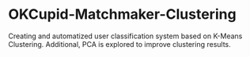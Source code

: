 # OKCupid-Matchmaker-Clustering
Creating and automatized user classification system based on K-Means Clustering. Additional, PCA is explored to improve clustering results.
